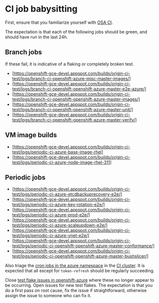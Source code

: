 # CI job babysitting

First, ensure that you familiarize yourself with [OSA CI](https://github.com/openshift/release/blob/master/projects/azure/README.md).

The expectation is that each of the following jobs should be green, and should have run in the last 24h.

## Branch jobs

If these fail, it is indicative of a flaking or completely broken test.

* [https://openshift-gce-devel.appspot.com/builds/origin-ci-test/logs/branch-ci-openshift-azure-misc-master-images/]
* [https://openshift-gce-devel.appspot.com/builds/origin-ci-test/logs/branch-ci-openshift-openshift-azure-master-e2e-azure/]
* [https://openshift-gce-devel.appspot.com/builds/origin-ci-test/logs/branch-ci-openshift-openshift-azure-master-images/]
* [https://openshift-gce-devel.appspot.com/builds/origin-ci-test/logs/branch-ci-openshift-openshift-azure-master-unit/]
* [https://openshift-gce-devel.appspot.com/builds/origin-ci-test/logs/branch-ci-openshift-openshift-azure-master-verify/]

## VM image builds

* [https://openshift-gce-devel.appspot.com/builds/origin-ci-test/logs/periodic-ci-azure-base-image-rhel]
* [https://openshift-gce-devel.appspot.com/builds/origin-ci-test/logs/periodic-ci-azure-node-image-rhel-311]

## Periodic jobs

* [https://openshift-gce-devel.appspot.com/builds/origin-ci-test/logs/periodic-ci-azure-etcdbackuprecovery-e2e/]
* [https://openshift-gce-devel.appspot.com/builds/origin-ci-test/logs/periodic-ci-azure-key-rotation-e2e/]
* [https://openshift-gce-devel.appspot.com/builds/origin-ci-test/logs/periodic-ci-azure-prod-e2e/]
* [https://openshift-gce-devel.appspot.com/builds/origin-ci-test/logs/periodic-ci-azure-scaleupdown-e2e/]
* [https://openshift-gce-devel.appspot.com/builds/origin-ci-test/logs/periodic-ci-azure-vnet-e2e/]
* [https://openshift-gce-devel.appspot.com/builds/origin-ci-test/logs/periodic-ci-openshift-openshift-azure-master-conformance/]
* [https://openshift-gce-devel.appspot.com/builds/origin-ci-test/logs/periodic-ci-openshift-openshift-azure-master-bushslicer/]

Also triage the [cron jobs in the azure namespace](https://github.com/openshift/release/blob/master/projects/azure/README.md#other-cron-jobs) in the [CI cluster](https://api.ci.openshift.org/console/). It is expected that all except for `token-refresh` should be regularly succeeding.

Close [test flake issues in openshift-azure](https://github.com/openshift/openshift-azure/issues?utf8=%E2%9C%93&q=is%3Aissue+is%3Aopen+label%3Akind%2Ftest-flake) where these no longer appear to be occurring.  Open issues for new test flakes. The expectation is that you do a first pass on root cause, fix the issue if straightforward, otherwise assign the issue to someone who can fix it.
